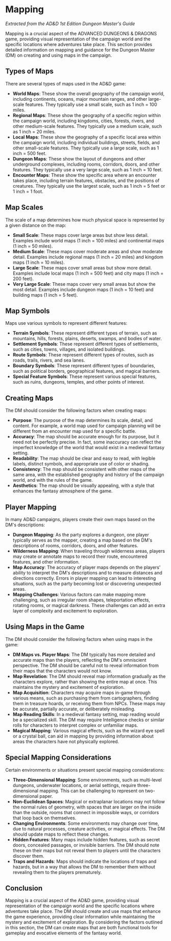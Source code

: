 # Mapping

*Extracted from the AD&D 1st Edition Dungeon Master's Guide*

Mapping is a crucial aspect of the ADVANCED DUNGEONS & DRAGONS game, providing visual representation of the campaign world and the specific locations where adventures take place. This section provides detailed information on mapping and guidance for the Dungeon Master (DM) on creating and using maps in the campaign.

## Types of Maps

There are several types of maps used in the AD&D game:

- **World Maps**: These show the overall geography of the campaign world, including continents, oceans, major mountain ranges, and other large-scale features. They typically use a small scale, such as 1 inch = 100 miles.
- **Regional Maps**: These show the geography of a specific region within the campaign world, including kingdoms, cities, forests, rivers, and other medium-scale features. They typically use a medium scale, such as 1 inch = 20 miles.
- **Local Maps**: These show the geography of a specific local area within the campaign world, including individual buildings, streets, fields, and other small-scale features. They typically use a large scale, such as 1 inch = 500 feet.
- **Dungeon Maps**: These show the layout of dungeons and other underground complexes, including rooms, corridors, doors, and other features. They typically use a very large scale, such as 1 inch = 10 feet.
- **Encounter Maps**: These show the specific area where an encounter takes place, including terrain features, obstacles, and the positions of creatures. They typically use the largest scale, such as 1 inch = 5 feet or 1 inch = 1 foot.

## Map Scales

The scale of a map determines how much physical space is represented by a given distance on the map:

- **Small Scale**: These maps cover large areas but show less detail. Examples include world maps (1 inch = 100 miles) and continental maps (1 inch = 50 miles).
- **Medium Scale**: These maps cover moderate areas and show moderate detail. Examples include regional maps (1 inch = 20 miles) and kingdom maps (1 inch = 10 miles).
- **Large Scale**: These maps cover small areas but show more detail. Examples include local maps (1 inch = 500 feet) and city maps (1 inch = 200 feet).
- **Very Large Scale**: These maps cover very small areas but show the most detail. Examples include dungeon maps (1 inch = 10 feet) and building maps (1 inch = 5 feet).

## Map Symbols

Maps use various symbols to represent different features:

- **Terrain Symbols**: These represent different types of terrain, such as mountains, hills, forests, plains, deserts, swamps, and bodies of water.
- **Settlement Symbols**: These represent different types of settlements, such as cities, towns, villages, and isolated buildings.
- **Route Symbols**: These represent different types of routes, such as roads, trails, rivers, and sea lanes.
- **Boundary Symbols**: These represent different types of boundaries, such as political borders, geographical features, and magical barriers.
- **Special Feature Symbols**: These represent various special features, such as ruins, dungeons, temples, and other points of interest.

## Creating Maps

The DM should consider the following factors when creating maps:

- **Purpose**: The purpose of the map determines its scale, detail, and content. For example, a world map used for campaign planning will be different from an encounter map used for a specific battle.
- **Accuracy**: The map should be accurate enough for its purpose, but it need not be perfectly precise. In fact, some inaccuracy can reflect the imperfect knowledge of the world that would exist in a medieval fantasy setting.
- **Readability**: The map should be clear and easy to read, with legible labels, distinct symbols, and appropriate use of color or shading.
- **Consistency**: The map should be consistent with other maps of the same area, with the established geography and history of the campaign world, and with the rules of the game.
- **Aesthetics**: The map should be visually appealing, with a style that enhances the fantasy atmosphere of the game.

## Player Mapping

In many AD&D campaigns, players create their own maps based on the DM's descriptions:

- **Dungeon Mapping**: As the party explores a dungeon, one player typically serves as the mapper, creating a map based on the DM's descriptions of rooms, corridors, doors, and other features.
- **Wilderness Mapping**: When traveling through wilderness areas, players may create or annotate maps to record their route, encountered features, and other information.
- **Map Accuracy**: The accuracy of player maps depends on the players' ability to interpret the DM's descriptions and to measure distances and directions correctly. Errors in player mapping can lead to interesting situations, such as the party becoming lost or discovering unexpected areas.
- **Mapping Challenges**: Various factors can make mapping more challenging, such as irregular room shapes, teleportation effects, rotating rooms, or magical darkness. These challenges can add an extra layer of complexity and excitement to exploration.

## Using Maps in the Game

The DM should consider the following factors when using maps in the game:

- **DM Maps vs. Player Maps**: The DM typically has more detailed and accurate maps than the players, reflecting the DM's omniscient perspective. The DM should be careful not to reveal information from their maps that the characters would not know.
- **Map Revelation**: The DM should reveal map information gradually as the characters explore, rather than showing the entire map at once. This maintains the mystery and excitement of exploration.
- **Map Acquisition**: Characters may acquire maps in-game through various means, such as purchasing them from cartographers, finding them in treasure hoards, or receiving them from NPCs. These maps may be accurate, partially accurate, or deliberately misleading.
- **Map Reading Skills**: In a medieval fantasy setting, map reading would be a specialized skill. The DM may require Intelligence checks or similar rolls for characters to interpret complex or unfamiliar maps.
- **Magical Mapping**: Various magical effects, such as the wizard eye spell or a crystal ball, can aid in mapping by providing information about areas the characters have not physically explored.

## Special Mapping Considerations

Certain environments or situations present special mapping considerations:

- **Three-Dimensional Mapping**: Some environments, such as multi-level dungeons, underwater locations, or aerial settings, require three-dimensional mapping. This can be challenging to represent on two-dimensional paper.
- **Non-Euclidean Spaces**: Magical or extraplanar locations may not follow the normal rules of geometry, with spaces that are larger on the inside than the outside, rooms that connect in impossible ways, or corridors that loop back on themselves.
- **Changing Environments**: Some environments may change over time, due to natural processes, creature activities, or magical effects. The DM should update maps to reflect these changes.
- **Hidden Features**: Many maps include hidden features, such as secret doors, concealed passages, or invisible barriers. The DM should note these on their maps but not reveal them to players until the characters discover them.
- **Traps and Hazards**: Maps should indicate the locations of traps and hazards, but in a way that allows the DM to remember them without revealing them to the players prematurely.

## Conclusion

Mapping is a crucial aspect of the AD&D game, providing visual representation of the campaign world and the specific locations where adventures take place. The DM should create and use maps that enhance the game experience, providing clear information while maintaining the mystery and excitement of exploration. By considering the factors outlined in this section, the DM can create maps that are both functional tools for gameplay and evocative elements of the fantasy world.
